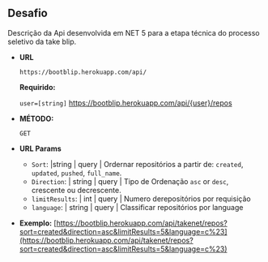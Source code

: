 **Desafio**
----
 Descrição da Api desenvolvida em NET 5 para a etapa técnica do processo seletivo da take blip.

* **URL**

  `https://bootblip.herokuapp.com/api/`
  
   **Requirido:**
 
   `user=[string]`
    https://bootblip.herokuapp.com/api/{user}/repos

* **MÉTODO:**

  `GET`
  
*  **URL Params**

   * `Sort`:	|string |	query | Ordernar repositórios a partir de: `created`, `updated`, `pushed`, `full_name`.
   * `Direction`:	| string | query |	Tipo de Ordenação `asc` or `desc`, crescente ou decrescente.
   * `limitResults`:	| int | query |	Numero derepositórios por requisição
   * `language`:	| string | query | Classificar repositórios por language
   
   
* **Exemplo:**
  [https://bootblip.herokuapp.com/api/takenet/repos?sort=created&direction=asc&limitResults=5&language=c%23](https://bootblip.herokuapp.com/api/takenet/repos?sort=created&direction=asc&limitResults=5&language=c%23)
